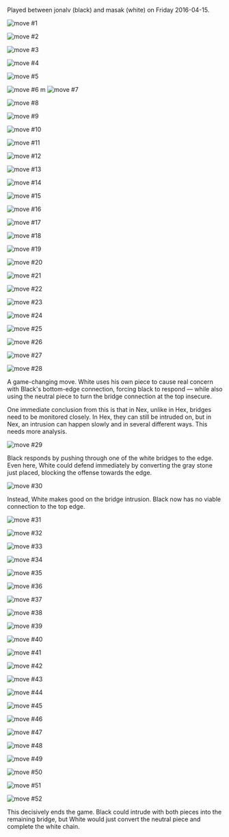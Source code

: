 Played between jonalv (black) and masak (white) on Friday 2016-04-15.

![move #1](001.png)

![move #2](002.png)

![move #3](003.png)

![move #4](004.png)

![move #5](005.png)

![move #6](006.png)
m
![move #7](007.png)

![move #8](008.png)

![move #9](009.png)

![move #10](010.png)

![move #11](011.png)

![move #12](012.png)

![move #13](013.png)

![move #14](014.png)

![move #15](015.png)

![move #16](016.png)

![move #17](017.png)

![move #18](018.png)

![move #19](019.png)

![move #20](020.png)

![move #21](021.png)

![move #22](022.png)

![move #23](023.png)

![move #24](024.png)

![move #25](025.png)

![move #26](026.png)

![move #27](027.png)

![move #28](028.png)

A game-changing move. White uses his own piece to cause real concern with
Black's bottom-edge connection, forcing black to respond &mdash; while also
using the neutral piece to turn the bridge connection at the top insecure.

One immediate conclusion from this is that in Nex, unlike in Hex, bridges need
to be monitored closely. In Hex, they can still be intruded on, but in Nex, an
intrusion can happen slowly and in several different ways. This needs more
analysis.

![move #29](029.png)

Black responds by pushing through one of the white bridges to the edge. Even
here, White could defend immediately by converting the gray stone just placed,
blocking the offense towards the edge.

![move #30](030.png)

Instead, White makes good on the bridge intrusion. Black now has no viable
connection to the top edge.

![move #31](031.png)

![move #32](032.png)

![move #33](033.png)

![move #34](034.png)

![move #35](035.png)

![move #36](036.png)

![move #37](037.png)

![move #38](038.png)

![move #39](039.png)

![move #40](040.png)

![move #41](041.png)

![move #42](042.png)

![move #43](043.png)

![move #44](044.png)

![move #45](045.png)

![move #46](046.png)

![move #47](047.png)

![move #48](048.png)

![move #49](049.png)

![move #50](050.png)

![move #51](051.png)

![move #52](052.png)

This decisively ends the game. Black could intrude with both pieces into the
remaining bridge, but White would just convert the neutral piece and complete
the white chain.
